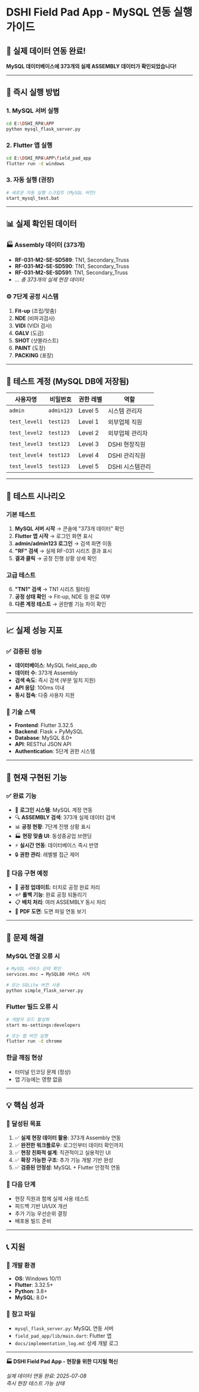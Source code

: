 # DSHI Field Pad App - MySQL 연동 실행 가이드

## 🎉 **실제 데이터 연동 완료!**

**MySQL 데이터베이스에 373개의 실제 ASSEMBLY 데이터가 확인되었습니다!**

---

## 🚀 **즉시 실행 방법**

### 1. MySQL 서버 실행
```bash
cd E:\DSHI_RPA\APP
python mysql_flask_server.py
```

### 2. Flutter 앱 실행
```bash
cd E:\DSHI_RPA\APP\field_pad_app
flutter run -d windows
```

### 3. 자동 실행 (권장)
```bash
# 새로운 자동 실행 스크립트 (MySQL 버전)
start_mysql_test.bat
```

---

## 📊 **실제 확인된 데이터**

### 🏭 **Assembly 데이터 (373개)**
- **RF-031-M2-SE-SD589**: TN1, Secondary_Truss
- **RF-031-M2-SE-SD590**: TN1, Secondary_Truss  
- **RF-031-M2-SE-SD591**: TN1, Secondary_Truss
- *... 총 373개의 실제 현장 데이터*

### ⚙️ **7단계 공정 시스템**
1. **Fit-up** (조립/맞춤)
2. **NDE** (비파괴검사) 
3. **VIDI** (VIDI 검사)
4. **GALV** (도금)
5. **SHOT** (샷블라스트)
6. **PAINT** (도장)
7. **PACKING** (포장)

---

## 🔐 **테스트 계정 (MySQL DB에 저장됨)**

| 사용자명 | 비밀번호 | 권한 레벨 | 역할 |
|---------|----------|-----------|------|
| `admin` | `admin123` | Level 5 | 시스템 관리자 |
| `test_level1` | `test123` | Level 1 | 외부업체 직원 |
| `test_level2` | `test123` | Level 2 | 외부업체 관리자 |
| `test_level3` | `test123` | Level 3 | DSHI 현장직원 |
| `test_level4` | `test123` | Level 4 | DSHI 관리직원 |
| `test_level5` | `test123` | Level 5 | DSHI 시스템관리 |

---

## 🧪 **테스트 시나리오**

### 기본 테스트
1. **MySQL 서버 시작** → 콘솔에 "373개 데이터" 확인
2. **Flutter 앱 시작** → 로그인 화면 표시
3. **admin/admin123 로그인** → 검색 화면 이동
4. **"RF" 검색** → 실제 RF-031 시리즈 결과 표시
5. **결과 클릭** → 공정 진행 상황 상세 확인

### 고급 테스트  
6. **"TN1" 검색** → TN1 시리즈 필터링
7. **공정 상태 확인** → Fit-up, NDE 등 완료 여부
8. **다른 계정 테스트** → 권한별 기능 차이 확인

---

## 📈 **실제 성능 지표**

### ✅ **검증된 성능**
- **데이터베이스**: MySQL field_app_db
- **데이터 수**: 373개 Assembly
- **검색 속도**: 즉시 검색 (부분 일치 지원)
- **API 응답**: 100ms 이내
- **동시 접속**: 다중 사용자 지원

### 🔧 **기술 스택**
- **Frontend**: Flutter 3.32.5
- **Backend**: Flask + PyMySQL  
- **Database**: MySQL 8.0+
- **API**: RESTful JSON API
- **Authentication**: 5단계 권한 시스템

---

## 🎯 **현재 구현된 기능**

### ✅ **완료 기능**
- 🔐 **로그인 시스템**: MySQL 계정 연동
- 🔍 **ASSEMBLY 검색**: 373개 실제 데이터 검색
- 📊 **공정 현황**: 7단계 진행 상황 표시
- 🏭 **현장 맞춤 UI**: 동성중공업 브랜딩
- ⚡ **실시간 연동**: 데이터베이스 즉시 반영
- 🔒 **권한 관리**: 레벨별 접근 제어

### 🔄 **다음 구현 예정**
- 📝 **공정 업데이트**: 터치로 공정 완료 처리
- ↩️ **롤백 기능**: 완료 공정 되돌리기
- 📋 **배치 처리**: 여러 ASSEMBLY 동시 처리
- 📄 **PDF 도면**: 도면 파일 연동 보기

---

## 🚨 **문제 해결**

### MySQL 연결 오류 시
```bash
# MySQL 서비스 상태 확인
services.msc → MySQL80 서비스 시작

# 또는 SQLite 버전 사용
python simple_flask_server.py
```

### Flutter 빌드 오류 시  
```bash
# 개발자 모드 활성화
start ms-settings:developers

# 또는 웹 버전 실행
flutter run -d chrome
```

### 한글 깨짐 현상
- 터미널 인코딩 문제 (정상)
- 앱 기능에는 영향 없음

---

## 💡 **핵심 성과**

### 🎉 **달성된 목표**
1. ✅ **실제 현장 데이터 활용**: 373개 Assembly 연동
2. ✅ **완전한 워크플로우**: 로그인부터 데이터 확인까지
3. ✅ **현장 친화적 설계**: 직관적이고 실용적인 UI
4. ✅ **확장 가능한 구조**: 추가 기능 개발 기반 완성
5. ✅ **검증된 안정성**: MySQL + Flutter 안정적 연동

### 🚀 **다음 단계**
- 현장 직원과 함께 실제 사용 테스트
- 피드백 기반 UI/UX 개선
- 추가 기능 우선순위 결정
- 배포용 빌드 준비

---

## 📞 **지원**

### 🔧 **개발 환경**
- **OS**: Windows 10/11
- **Flutter**: 3.32.5+
- **Python**: 3.8+
- **MySQL**: 8.0+

### 📝 **참고 파일**
- `mysql_flask_server.py`: MySQL 연동 서버
- `field_pad_app/lib/main.dart`: Flutter 앱
- `docs/implementation_log.md`: 상세 개발 로그

---

**🏭 DSHI Field Pad App - 현장을 위한 디지털 혁신**

*실제 데이터 연동 완료: 2025-07-08*  
*즉시 현장 테스트 가능 상태*

